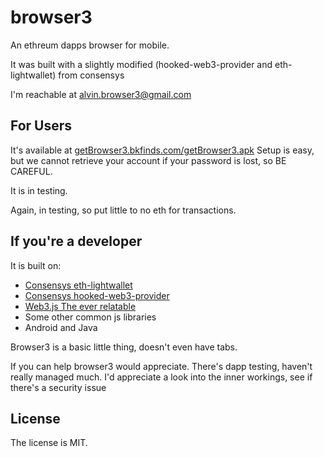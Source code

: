 # browser3
An ethreum dapps browser for mobile.

It was built with a slightly modified (hooked-web3-provider and eth-lightwallet) from consensys

I'm reachable at [alvin.browser3@gmail.com](mailto:alvin.browser3@gmail.com)

## For Users
It's available at [getBrowser3.bkfinds.com/getBrowser3.apk](https://getBrowser3.bkfinds.com/getBrowser3.apk)
Setup is easy, but we cannot retrieve your account if your password is lost, so BE CAREFUL.

It is in testing.

Again, in testing, so put little to no eth for transactions.


## If you're a developer
It is built on:
* [Consensys eth-lightwallet](https://github.com/ConsenSys/eth-lightwallet)
* [Consensys hooked-web3-provider](https://github.com/ConsenSys/hooked-web3-provider)
* [Web3.js The ever relatable](https://github.com/ethereum/web3.js)
* Some other common js libraries
* Android and Java

Browser3 is a basic little thing, doesn't even have tabs.

If you can help browser3 would appreciate.
There's dapp testing, haven't really managed much.
I'd appreciate a look into the inner workings, see if there's a security issue 

## License
The license is MIT. 
